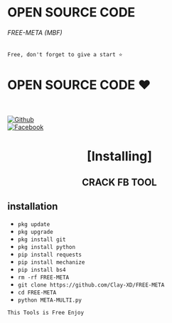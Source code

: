 # OPEN SOURCE CODE


###### FREE-META (MBF)
```
Free, don't forget to give a start ⭐
```

# OPEN SOURCE CODE ❤️
<b></b> </br> <br>[![Github](https://img.shields.io/badge/Github-Clay-XD?style=flat-square&logo=github)](https://github.com/Clay-XD)<br> [![Facebook](https://img.shields.io/badge/Facebook-XyouriCode-blue?style=flat-square&logo=facebook)](https://www.facebook.com/unavailable.this.link)<br>



<h1 align="center"> [Installing]</h1>

<h2 align="center">  CRACK FB TOOL </h2>


## <b>installation</b>



- `pkg update`
- `pkg upgrade`
- `pkg install git`
- `pkg install python`
- `pip install requests`
- `pip install mechanize`
- `pip install bs4`
- `rm -rf FREE-META`
- `git clone https://github.com/Clay-XD/FREE-META`
- `cd FREE-META`
- `python META-MULTI.py`
     

 ```This Tools is Free Enjoy ```</br>

